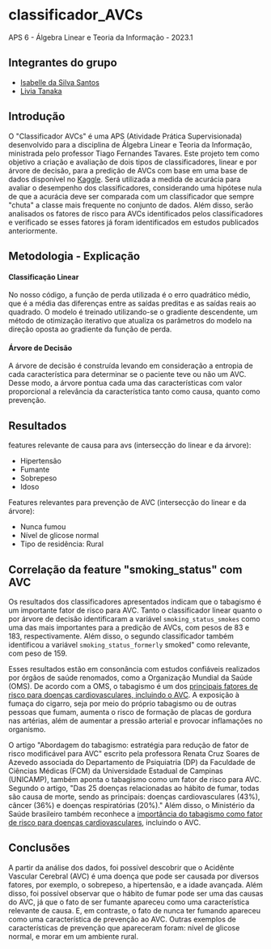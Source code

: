 # classificador_AVCs

APS 6 - Álgebra Linear e Teoria da Informação - 2023.1

## Integrantes do grupo
* [Isabelle da Silva Santos](https://github.com/isabelleatt)
* [Livia Tanaka](https://github.com/liviatanaka)

## Introdução

O "Classificador AVCs" é uma APS (Atividade Prática Supervisionada) desenvolvido para a disciplina de Álgebra Linear e Teoria da Informação, ministrada pelo professor Tiago Fernandes Tavares.
Este projeto tem como objetivo a criação e avaliação de dois tipos de classificadores, linear e por árvore de decisão, para a predição de AVCs com base em uma base de dados disponível no [Kaggle](https://www.kaggle.com/datasets/fedesoriano/stroke-prediction-dataset). Será utilizada a medida de acurácia para avaliar o desempenho dos classificadores, considerando uma hipótese nula de que a acurácia deve ser comparada com um classificador que sempre "chuta" a classe mais frequente no conjunto de dados. Além disso, serão analisados os fatores de risco para AVCs identificados pelos classificadores e verificado se esses fatores já foram identificados em estudos publicados anteriormente. 

## Metodologia - Explicação

####  Classificação Linear

No nosso código, a função de perda utilizada é o erro quadrático médio, que é a média das diferenças entre as saídas preditas e as saídas reais ao quadrado. O modelo é treinado utilizando-se o gradiente descendente, um método de otimização iterativo que atualiza os parâmetros do modelo na direção oposta ao gradiente da função de perda.

####  Árvore de Decisão

A árvore de decisão é construída levando em consideração a entropia de cada característica para determinar se o paciente teve ou não um AVC. Desse modo, a árvore pontua cada uma das características com valor proporcional a relevância da característica tanto como causa, quanto como prevenção.

## Resultados 

features relevante de causa para avs (intersecção do linear e da árvore):

* Hipertensão
* Fumante 
* Sobrepeso
* Idoso

Features relevantes para prevenção de AVC (intersecção do linear e da árvore):

* Nunca fumou
* Nível de glicose normal
* Tipo de residência: Rural

## Correlação da feature "smoking_status" com AVC

Os resultados dos classificadores apresentados indicam que o tabagismo é um importante fator de risco para AVC. Tanto o classificador linear quanto o por árvore de decisão identificaram a variável `smoking_status_smokes` como uma das mais importantes para a predição de AVCs, com pesos de 83 e 183, respectivamente. Além disso, o segundo classificador também identificou a variável `smoking_status_formerly` smoked" como relevante, com peso de 159.

Esses resultados estão em consonância com estudos confiáveis realizados por órgãos de saúde renomados, como a Organização Mundial da Saúde (OMS). De acordo com a OMS, o tabagismo é um dos [principais fatores de risco para doenças cardiovasculares, incluindo o AVC](https://www.who.int/health-topics/cardiovascular-diseases#tab=tab_1). A exposição à fumaça do cigarro, seja por meio do próprio tabagismo ou de outras pessoas que fumam, aumenta o risco de formação de placas de gordura nas artérias, além de aumentar a pressão arterial e provocar inflamações no organismo. 

O artigo "Abordagem do tabagismo: estratégia para redução de fator de risco modificável para AVC" escrito pela professora Renata Cruz Soares de Azevedo associada do Departamento de Psiquiatria (DP) da Faculdade de Ciências Médicas (FCM) da Universidade Estadual de Campinas (UNICAMP), também aponta o tabagismo como um fator de risco para AVC. Segundo o artigo, "Das 25 doenças relacionadas ao hábito de fumar, todas são causa de morte, sendo as principais: doenças cardiovasculares (43%), câncer (36%) e doenças respiratórias (20%)." Além disso, o Ministério da Saúde brasileiro também reconhece a [importância do tabagismo como fator de risco para doenças cardiovasculares](https://www.gov.br/saude/pt-br/assuntos/saude-de-a-a-z/a/avc), incluindo o AVC. 


## Conclusões 

A partir da análise dos dados, foi possível descobrir que o Acidênte Vascular Cerebral (AVC) é uma doença que pode ser causada por diversos fatores, por exemplo, o sobrepeso, a hipertensão, e a idade avançada. Além disso, foi possível observar que o hábito de fumar pode ser uma das causas do AVC, já que o fato de ser fumante apareceu como uma característica relevante de causa. E, em contraste, o fato de nunca ter fumando apareceu como uma característica de prevenção ao AVC. Outras exemplos de características de prevenção que apareceram foram: nível de glicose normal, e morar em um ambiente rural.
